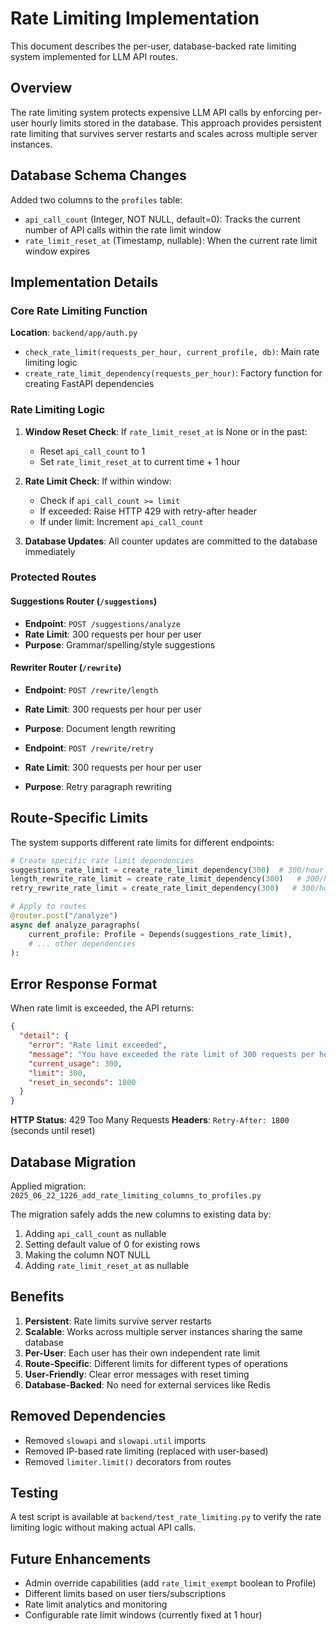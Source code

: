 # Rate Limiting Implementation

This document describes the per-user, database-backed rate limiting system implemented for LLM API routes.

## Overview

The rate limiting system protects expensive LLM API calls by enforcing per-user hourly limits stored in the database. This approach provides persistent rate limiting that survives server restarts and scales across multiple server instances.

## Database Schema Changes

Added two columns to the `profiles` table:

- `api_call_count` (Integer, NOT NULL, default=0): Tracks the current number of API calls within the rate limit window
- `rate_limit_reset_at` (Timestamp, nullable): When the current rate limit window expires

## Implementation Details

### Core Rate Limiting Function

**Location**: `backend/app/auth.py`

- `check_rate_limit(requests_per_hour, current_profile, db)`: Main rate limiting logic
- `create_rate_limit_dependency(requests_per_hour)`: Factory function for creating FastAPI dependencies

### Rate Limiting Logic

1. **Window Reset Check**: If `rate_limit_reset_at` is None or in the past:
   - Reset `api_call_count` to 1
   - Set `rate_limit_reset_at` to current time + 1 hour
   
2. **Rate Limit Check**: If within window:
   - Check if `api_call_count >= limit`
   - If exceeded: Raise HTTP 429 with retry-after header
   - If under limit: Increment `api_call_count`

3. **Database Updates**: All counter updates are committed to the database immediately

### Protected Routes

#### Suggestions Router (`/suggestions`)
- **Endpoint**: `POST /suggestions/analyze`
- **Rate Limit**: 300 requests per hour per user
- **Purpose**: Grammar/spelling/style suggestions

#### Rewriter Router (`/rewrite`)
- **Endpoint**: `POST /rewrite/length`
- **Rate Limit**: 300 requests per hour per user
- **Purpose**: Document length rewriting

- **Endpoint**: `POST /rewrite/retry`
- **Rate Limit**: 300 requests per hour per user
- **Purpose**: Retry paragraph rewriting

## Route-Specific Limits

The system supports different rate limits for different endpoints:

```python
# Create specific rate limit dependencies
suggestions_rate_limit = create_rate_limit_dependency(300)  # 300/hour
length_rewrite_rate_limit = create_rate_limit_dependency(300)   # 300/hour  
retry_rewrite_rate_limit = create_rate_limit_dependency(300)   # 300/hour

# Apply to routes
@router.post("/analyze")
async def analyze_paragraphs(
    current_profile: Profile = Depends(suggestions_rate_limit),
    # ... other dependencies
):
```

## Error Response Format

When rate limit is exceeded, the API returns:

```json
{
  "detail": {
    "error": "Rate limit exceeded",
    "message": "You have exceeded the rate limit of 300 requests per hour for this feature.",
    "current_usage": 300,
    "limit": 300,
    "reset_in_seconds": 1800
  }
}
```

**HTTP Status**: 429 Too Many Requests
**Headers**: `Retry-After: 1800` (seconds until reset)

## Database Migration

Applied migration: `2025_06_22_1226_add_rate_limiting_columns_to_profiles.py`

The migration safely adds the new columns to existing data by:
1. Adding `api_call_count` as nullable
2. Setting default value of 0 for existing rows
3. Making the column NOT NULL
4. Adding `rate_limit_reset_at` as nullable

## Benefits

1. **Persistent**: Rate limits survive server restarts
2. **Scalable**: Works across multiple server instances sharing the same database
3. **Per-User**: Each user has their own independent rate limit
4. **Route-Specific**: Different limits for different types of operations
5. **User-Friendly**: Clear error messages with reset timing
6. **Database-Backed**: No need for external services like Redis

## Removed Dependencies

- Removed `slowapi` and `slowapi.util` imports
- Removed IP-based rate limiting (replaced with user-based)
- Removed `limiter.limit()` decorators from routes

## Testing

A test script is available at `backend/test_rate_limiting.py` to verify the rate limiting logic without making actual API calls.

## Future Enhancements

- Admin override capabilities (add `rate_limit_exempt` boolean to Profile)
- Different limits based on user tiers/subscriptions
- Rate limit analytics and monitoring
- Configurable rate limit windows (currently fixed at 1 hour) 